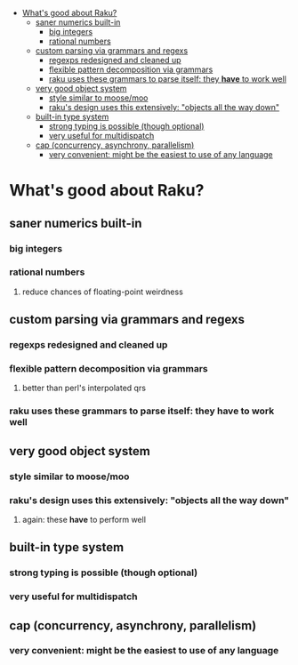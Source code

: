 - [What's good about Raku?](#orgc83e688)
  - [saner numerics built-in](#org15127eb)
    - [big integers](#orgb58e83e)
    - [rational numbers](#org044b969)
  - [custom parsing via grammars and regexs](#org6c63ba4)
    - [regexps redesigned and cleaned up](#orge727786)
    - [flexible pattern decomposition via grammars](#orgc6e0b3f)
    - [raku uses these grammars to parse itself: they **have** to work well](#orgba60ba1)
  - [very good object system](#orgf8e1ea0)
    - [style similar to moose/moo](#org3df3087)
    - [raku's design uses this extensively: "objects all the way down"](#org7d99994)
  - [built-in type system](#org9e1e3e3)
    - [strong typing is possible (though optional)](#org95dae75)
    - [very useful for multidispatch](#orgde7c204)
  - [cap (concurrency, asynchrony, parallelism)](#orga3725fd)
    - [very convenient: might be the easiest to use of any language](#orgce8e496)


<a id="orgc83e688"></a>

# What's good about Raku?


<a id="org15127eb"></a>

## saner numerics built-in


<a id="orgb58e83e"></a>

### big integers


<a id="org044b969"></a>

### rational numbers

1.  reduce chances of floating-point weirdness


<a id="org6c63ba4"></a>

## custom parsing via grammars and regexs


<a id="orge727786"></a>

### regexps redesigned and cleaned up


<a id="orgc6e0b3f"></a>

### flexible pattern decomposition via grammars

1.  better than perl's interpolated qrs


<a id="orgba60ba1"></a>

### raku uses these grammars to parse itself: they **have** to work well


<a id="orgf8e1ea0"></a>

## very good object system


<a id="org3df3087"></a>

### style similar to moose/moo


<a id="org7d99994"></a>

### raku's design uses this extensively: "objects all the way down"

1.  again: these **have** to perform well


<a id="org9e1e3e3"></a>

## built-in type system


<a id="org95dae75"></a>

### strong typing is possible (though optional)


<a id="orgde7c204"></a>

### very useful for multidispatch


<a id="orga3725fd"></a>

## cap (concurrency, asynchrony, parallelism)


<a id="orgce8e496"></a>

### very convenient: might be the easiest to use of any language
